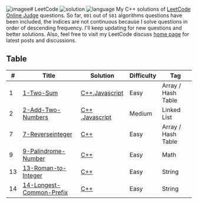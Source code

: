 ![image](https://github.com/user-attachments/assets/1bc75fa6-ea42-43ec-9542-45acc1b6e2a2)e# LeetCode ![solution](https://img.shields.io/badge/solution-accepted-green.svg) ![language](https://img.shields.io/badge/language-C%2B%2B-orange.svg)
My C++ solutions of [LeetCode Online Judge](https://leetcode.com/problemset/algorithms/) questions. So far, `001` out of `581` algorithms questions have been included, the indices are not continuous because I solve questions in order of descending frequency. I'll keep updating for new questions and better solutions. Also, feel free to visit my LeetCode discuss [home page](https://discuss.leetcode.com/user/zefengsong) for latest posts and discussions.

## Table
|  #  |      Title      |     Solution    |    Difficulty   | Tag  |
|-----|---------------- | --------------- | --------------- | -----|
|  1  |   [1-Two-Sum](https://leetcode.com/problems/Two-Sum/description/) | [C++](https://github.com/Dhanush-kumar-dk/LeetCode-Solution/blob/main/LeetCode/1-TwoSum.cpp),[Javascript](https://github.com/Dhanush-kumar-dk/LeetCode-Solution/blob/main/LeetCode/1-TwoSum.cpp) | Easy | Array / Hash Table |
|  2  |   [2-Add-Two-Numbers](https://leetcode.com/problems/Add-Two-Numbers/description/) | [C++](https://github.com/Dhanush-kumar-dk/LeetCode-Solution/blob/main/LeetCode/2-AddTwoNumbers.cpp) ,[Javascript](https://github.com/Dhanush-kumar-dk/LeetCode-Solution/blob/main/LeetCode/2-AddTwoNumbers.cpp)| Medium | Linked List |
|  7  | [7-Reverseinteger](https://leetcode.com/problems/reverse-integer/description/) | [C++](https://github.com/Dhanush-kumar-dk/LeetCode-Solution/blob/main/LeetCode/7-ReverseInteger.cpp) | Easy | Array / Hash Table | 
|  9  |   [9-Palindrome-Number](https://leetcode.com/problems/Palindrome-Number/description/) | [C++](https://github.com/Dhanush-kumar-dk/LeetCode-Solution/blob/main/LeetCode/9-PalindromeNumber.cpp) | Easy | Math |
|  13  |   [13-Roman-to-Integer](https://leetcode.com/problems/Roman-to-Integer/description/) | [C++](https://github.com/Dhanush-kumar-dk/LeetCode-Solution/blob/main/LeetCode/13-RomantoInteger.cpp) | Easy | String |
|  14  |   [14-Longest-Common-Prefix](https://leetcode.com/problems/LongestCommonPrefix/description/) | [C++](https://github.com/Dhanush-kumar-dk/LeetCode-Solution/blob/main/LeetCode/14-Longest-Common-Prefix.cpp) | Easy | String|


